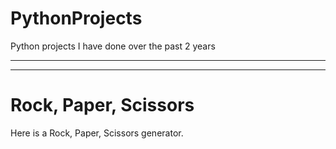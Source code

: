 # PythonProjects
Python projects I have done over the past 2 years
***

***
# Rock, Paper, Scissors
Here is a Rock, Paper, Scissors generator.
